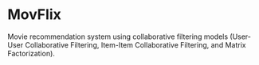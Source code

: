 # MovFlix
Movie recommendation system using collaborative filtering models (User-User Collaborative Filtering, Item-Item Collaborative Filtering, and Matrix Factorization).
